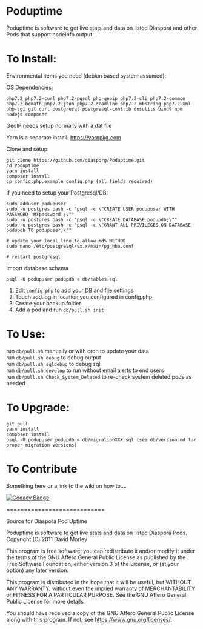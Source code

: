 # Poduptime

Poduptime is software to get live stats and data on listed Diaspora and other Pods that support nodeinfo output.

# To Install:

Environmental items you need (debian based system assumed):

OS Dependencies:
```
php7.2 php7.2-curl php7.2-pgsql php-geoip php7.2-cli php7.2-common php7.2-bcmath php7.2-json php7.2-readline php7.2-mbstring php7.2-xml php-cgi git curl postgresql postgresql-contrib dnsutils bind9 npm nodejs composer
```
GeoIP needs setup normally with a dat file

Yarn is a separate install: https://yarnpkg.com


Clone and setup:
```
git clone https://github.com/diasporg/Poduptime.git
cd Poduptime
yarn install
composer install
cp config.php.example config.php (all fields required)
```

If you need to setup your Postgresql/DB:
```
sudo adduser podupuser
sudo -u postgres bash -c "psql -c \"CREATE USER podupuser WITH PASSWORD 'MYpassword';\""
sudo -u postgres bash -c "psql -c \"CREATE DATABASE podupdb;\""
sudo -u postgres bash -c "psql -c \"GRANT ALL PRIVILEGES ON DATABASE podupdb TO podupuser;\""

# update your local line to allow md5 METHOD
sudo nano /etc/postgresql/vx.x/main/pg_hba.conf

# restart postgresql
```

Import database schema
```
psql -U podupuser podupdb < db/tables.sql
```

1. Edit `config.php` to add your DB and file settings
2. Touch add.log in location you configured in config.php
3. Create your backup folder
4. Add a pod and run `db/pull.sh init` 

# To Use:

run `db/pull.sh` manually or with cron to update your data  
run `db/pull.sh debug` to debug output  
run `db/pull.sh sqldebug` to debug sql  
run `db/pull.sh develop` to run without email alerts to end users  
run `db/pull.sh Check_System_Deleted` to re-check system deleted pods as needed  

# To Upgrade:
```
git pull
yarn install
composer install
psql -U podupuser podupdb < db/migrationXXX.sql (see db/version.md for proper migration versions)
```

# To Contribute

Something here or a link to the wiki on how to....

[![Codacy Badge](https://api.codacy.com/project/badge/Grade/0515afa78df64b6385088246ee84acde)](https://www.codacy.com/app/diasporg/Poduptime?utm_source=github.com&amp;utm_medium=referral&amp;utm_content=diasporg/Poduptime&amp;utm_campaign=Badge_Grade)


============================

Source for Diaspora Pod Uptime

  Poduptime is software to get live stats and data on listed Diaspora Pods.
  Copyright (C) 2011 David Morley

  This program is free software: you can redistribute it and/or modify
  it under the terms of the GNU Affero General Public License as
  published by the Free Software Foundation, either version 3 of the
  License, or (at your option) any later version.

  This program is distributed in the hope that it will be useful,
  but WITHOUT ANY WARRANTY; without even the implied warranty of
  MERCHANTABILITY or FITNESS FOR A PARTICULAR PURPOSE.  See the
  GNU Affero General Public License for more details.

  You should have received a copy of the GNU Affero General Public License
  along with this program.  If not, see <https://www.gnu.org/licenses/>.
